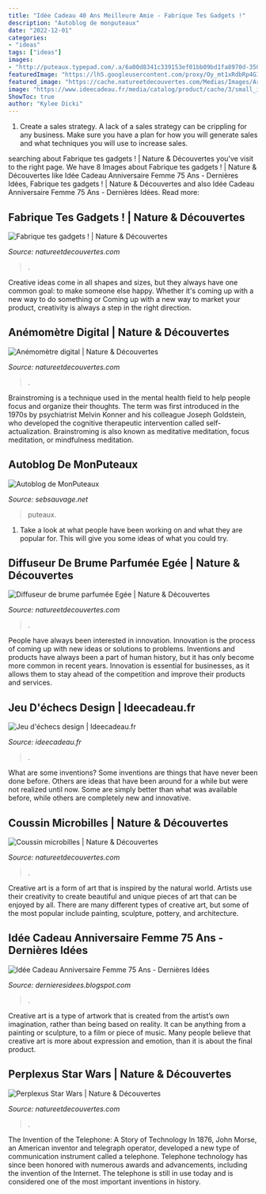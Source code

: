 ```yaml
---
title: "Idée Cadeau 40 Ans Meilleure Amie - Fabrique Tes Gadgets !"
description: "Autoblog de monputeaux"
date: "2022-12-01"
categories:
- "ideas"
tags: ["ideas"]
images:
- "http://puteaux.typepad.com/.a/6a00d8341c339153ef01bb09bd1fa8970d-350wi"
featuredImage: "https://lh5.googleusercontent.com/proxy/Oy_mt1xRdbRp4G1F2Z-DgNEx-FixpzEYJ5Xp_t-mztFqnBXdsrmzBbp8jEXI9Gkz6-R90pAaO2bgSMKgm3zebxUKEgRuGlvYY9X_kR3Kl1gY1oX8=w1200-h630-p-k-no-nu"
featured_image: "https://cache.natureetdecouvertes.com/Medias/Images/Articles/91883320/690"
image: "https://www.ideecadeau.fr/media/catalog/product/cache/3/small_image/1104x/9df78eab33525d08d6e5fb8d27136e95/j/e/jeu-d-echecs-design-ideecadeau-fr_5496-d846c537.jpg"
ShowToc: true
author: "Kylee Dicki"
---
```



1. Create a sales strategy. A lack of a sales strategy can be crippling for any business. Make sure you have a plan for how you will generate sales and what techniques you will use to increase sales.

	

		
searching about Fabrique tes gadgets ! | Nature &amp; Découvertes you've visit to the right page. We have 8 Images about Fabrique tes gadgets ! | Nature &amp; Découvertes like Idée Cadeau Anniversaire Femme 75 Ans - Dernières Idées, Fabrique tes gadgets ! | Nature &amp; Découvertes and also Idée Cadeau Anniversaire Femme 75 Ans - Dernières Idées. Read more:
		
    
## Fabrique Tes Gadgets ! | Nature &amp; Découvertes

<img loading=lazy src="https://cache.natureetdecouvertes.com/Medias/Images/Articles/11195410/690" onerror="this.onerror=null;this.src='https://tse4.mm.bing.net/th?id=OIP.MxnO31pCHpou3PcLo3TcPQHaHa&amp;pid=15.1';" alt="Fabrique tes gadgets ! | Nature &amp; Découvertes">

_Source: natureetdecouvertes.com_

>. 

	

Creative ideas come in all shapes and sizes, but they always have one common goal: to make someone else happy. Whether it's coming up with a new way to do something or Coming up with a new way to market your product, creativity is always a step in the right direction.

    
## Anémomètre Digital | Nature &amp; Découvertes

<img loading=lazy src="https://cache.natureetdecouvertes.com/Medias/Images/Articles/92362030/690" onerror="this.onerror=null;this.src='https://tse4.mm.bing.net/th?id=OIP.rGc1q0OfIEsZfCzHvnMzmQHaHa&amp;pid=15.1';" alt="Anémomètre digital | Nature &amp; Découvertes">

_Source: natureetdecouvertes.com_

>. 

	

Brainstroming is a technique used in the mental health field to help people focus and organize their thoughts. The term was first introduced in the 1970s by psychiatrist Melvin Konner and his colleague Joseph Goldstein, who developed the cognitive therapeutic intervention called self-actualization. Brainstroming is also known as meditative meditation, focus meditation, or mindfulness meditation.

    
## Autoblog De MonPuteaux

<img loading=lazy src="http://puteaux.typepad.com/.a/6a00d8341c339153ef01bb09bd1fa8970d-350wi" onerror="this.onerror=null;this.src='https://tse2.mm.bing.net/th?id=OIP.Z0Gm4vmTbyPs2YndArG5SAAAAA&amp;pid=15.1';" alt="Autoblog de MonPuteaux">

_Source: sebsauvage.net_

>puteaux. 

	

1. Take a look at what people have been working on and what they are popular for. This will give you some ideas of what you could try. 

    
## Diffuseur De Brume Parfumée Egée | Nature &amp; Découvertes

<img loading=lazy src="https://cache.natureetdecouvertes.com/Medias/Images/Articles/60158450/690" onerror="this.onerror=null;this.src='https://tse4.mm.bing.net/th?id=OIP.62r4P9k-NrgULsMyz17iOAHaHa&amp;pid=15.1';" alt="Diffuseur de brume parfumée Egée | Nature &amp; Découvertes">

_Source: natureetdecouvertes.com_

>. 

	

People have always been interested in innovation. Innovation is the process of coming up with new ideas or solutions to problems. Inventions and products have always been a part of human history, but it has only become more common in recent years. Innovation is essential for businesses, as it allows them to stay ahead of the competition and improve their products and services.

    
## Jeu D&#039;échecs Design | Ideecadeau.fr

<img loading=lazy src="https://www.ideecadeau.fr/media/catalog/product/cache/3/small_image/1104x/9df78eab33525d08d6e5fb8d27136e95/j/e/jeu-d-echecs-design-ideecadeau-fr_5496-d846c537.jpg" onerror="this.onerror=null;this.src='https://tse1.mm.bing.net/th?id=OIP._-CCeCoTVZBhW1JIjWaBIQHaHa&amp;pid=15.1';" alt="Jeu d&#039;échecs design | Ideecadeau.fr">

_Source: ideecadeau.fr_

>. 

	

What are some inventions?
Some inventions are things that have never been done before. Others are ideas that have been around for a while but were not realized until now. Some are simply better than what was available before, while others are completely new and innovative.

    
## Coussin Microbilles | Nature &amp; Découvertes

<img loading=lazy src="https://cache.natureetdecouvertes.com/Medias/Images/Articles/91883320/690" onerror="this.onerror=null;this.src='https://tse2.mm.bing.net/th?id=OIP.TJj71TlfczUjS3t-K3CrSgHaHa&amp;pid=15.1';" alt="Coussin microbilles | Nature &amp; Découvertes">

_Source: natureetdecouvertes.com_

>. 

	

Creative art is a form of art that is inspired by the natural world. Artists use their creativity to create beautiful and unique pieces of art that can be enjoyed by all. There are many different types of creative art, but some of the most popular include painting, sculpture, pottery, and architecture.

    
## Idée Cadeau Anniversaire Femme 75 Ans - Dernières Idées

<img loading=lazy src="https://lh5.googleusercontent.com/proxy/Oy_mt1xRdbRp4G1F2Z-DgNEx-FixpzEYJ5Xp_t-mztFqnBXdsrmzBbp8jEXI9Gkz6-R90pAaO2bgSMKgm3zebxUKEgRuGlvYY9X_kR3Kl1gY1oX8=w1200-h630-p-k-no-nu" onerror="this.onerror=null;this.src='https://tse2.mm.bing.net/th?id=OIP.m9VvvcakC-Tp2jjdkgCm3wHaHZ&amp;pid=15.1';" alt="Idée Cadeau Anniversaire Femme 75 Ans - Dernières Idées">

_Source: dernieresidees.blogspot.com_

>. 

	

Creative art is a type of artwork that is created from the artist’s own imagination, rather than being based on reality. It can be anything from a painting or sculpture, to a film or piece of music. Many people believe that creative art is more about expression and emotion, than it is about the final product.

    
## Perplexus Star Wars | Nature &amp; Découvertes

<img loading=lazy src="https://cache.natureetdecouvertes.com/Medias/Images/Articles/30158570/690" onerror="this.onerror=null;this.src='https://tse2.mm.bing.net/th?id=OIP.oCUu9NMd7BWouvPlM-hYIwHaHa&amp;pid=15.1';" alt="Perplexus Star Wars | Nature &amp; Découvertes">

_Source: natureetdecouvertes.com_

>. 

	

The Invention of the Telephone: A Story of Technology
In 1876, John Morse, an American inventor and telegraph operator, developed a new type of communication instrument called a telephone. Telephone technology has since been honored with numerous awards and advancements, including the invention of the Internet. The telephone is still in use today and is considered one of the most important inventions in history.


